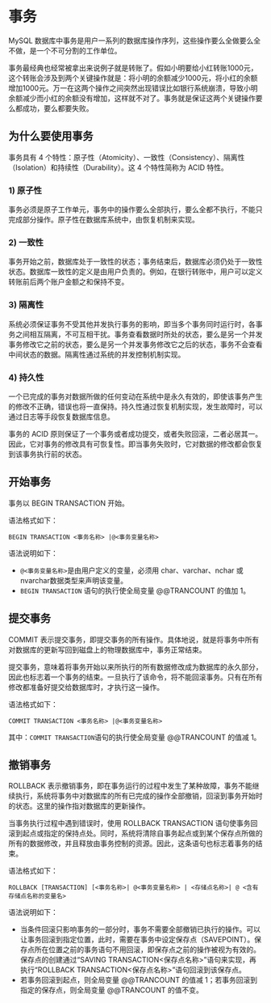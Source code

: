# 事务

MySQL 数据库中事务是用户一系列的数据库操作序列，这些操作要么全做要么全不做，是一个不可分割的工作单位。

事务最经典也经常被拿出来说例子就是转账了。假如小明要给小红转账1000元，这个转账会涉及到两个关键操作就是：将小明的余额减少1000元，将小红的余额增加1000元。万一在这两个操作之间突然出现错误比如银行系统崩溃，导致小明余额减少而小红的余额没有增加，这样就不对了。事务就是保证这两个关键操作要么都成功，要么都要失败。

##  为什么要使用事务

 事务具有 4 个特性：原子性（Atomicity）、一致性（Consistency）、隔离性（Isolation）和持续性（Durability）。这 4 个特性简称为 ACID 特性。

###  1\) 原子性

 事务必须是原子工作单元，事务中的操作要么全部执行，要么全都不执行，不能只完成部分操作。原子性在数据库系统中，由恢复机制来实现。

###  2\) 一致性

 事务开始之前，数据库处于一致性的状态；事务结束后，数据库必须仍处于一致性状态。数据库一致性的定义是由用户负责的。例如，在银行转账中，用户可以定义转账前后两个账户金额之和保持不变。

###  3\) 隔离性

 系统必须保证事务不受其他并发执行事务的影响，即当多个事务同时运行时，各事务之间相互隔离，不可互相干扰。事务查看数据时所处的状态，要么是另一个并发事务修改它之前的状态，要么是另一个并发事务修改它之后的状态，事务不会查看中间状态的数据。隔离性通过系统的并发控制机制实现。

###  4\) 持久性

 一个已完成的事务对数据所做的任何变动在系统中是永久有效的，即使该事务产生的修改不正确，错误也将一直保持。持久性通过恢复机制实现，发生故障时，可以通过日志等手段恢复数据库信息。

 事务的 ACID 原则保证了一个事务或者成功提交，或者失败回滚，二者必居其一。因此，它对事务的修改具有可恢复性。即当事务失败时，它对数据的修改都会恢复到该事务执行前的状态。

##  开始事务

 事务以 BEGIN TRANSACTION 开始。

 语法格式如下：

```text
BEGIN TRANSACTION <事务名称> |@<事务变量名称>
```

 语法说明如下：

*  `@<事务变量名称>`是由用户定义的变量，必须用 char、varchar、nchar 或 nvarchar数据类型来声明该变量。
*  `BEGIN TRANSACTION` 语句的执行使全局变量 @@TRANCOUNT 的值加 1。

##  提交事务

 COMMIT 表示提交事务，即提交事务的所有操作。具体地说，就是将事务中所有对数据库的更新写回到磁盘上的物理数据库中，事务正常结束。

 提交事务，意味着将事务开始以来所执行的所有数据修改成为数据库的永久部分，因此也标志着一个事务的结束。一旦执行了该命令，将不能回滚事务。只有在所有修改都准备好提交给数据库时，才执行这一操作。

 语法格式如下：

```text
COMMIT TRANSACTION <事务名称> |@<事务变量名称>
```

 其中：`COMMIT TRANSACTION`语句的执行使全局变量 @@TRANCOUNT 的值减 1。

##  撤销事务

 ROLLBACK 表示撤销事务，即在事务运行的过程中发生了某种故障，事务不能继续执行，系统将事务中对数据库的所有已完成的操作全部撤销，回滚到事务开始时的状态。这里的操作指对数据库的更新操作。

 当事务执行过程中遇到错误时，使用 ROLLBACK TRANSACTION 语句使事务回滚到起点或指定的保持点处。同时，系统将清除自事务起点或到某个保存点所做的所有的数据修改，并且释放由事务控制的资源。因此，这条语句也标志着事务的结束。

 语法格式如下：

```text
ROLLBACK [TRANSACTION] [<事务名称>| @<事务变量名称> | <存储点名称>| @ <含有存储点名称的变量名>
```

 语法说明如下：

*  当条件回滚只影响事务的一部分时，事务不需要全部撤销已执行的操作。可以让事务回滚到指定位置，此时，需要在事务中设定保存点（SAVEPOINT）。保存点所在位置之前的事务语句不用回滚，即保存点之前的操作被视为有效的。保存点的创建通过“SAVING TRANSACTION&lt;保存点名称&gt;”语句来实现，再执行“ROLLBACK TRANSACTION&lt;保存点名称&gt;”语句回滚到该保存点。
*  若事务回滚到起点，则全局变量 @@TRANCOUNT 的值减 1；若事务回滚到指定的保存点，则全局变量 @@TRANCOUNT 的值不变。

